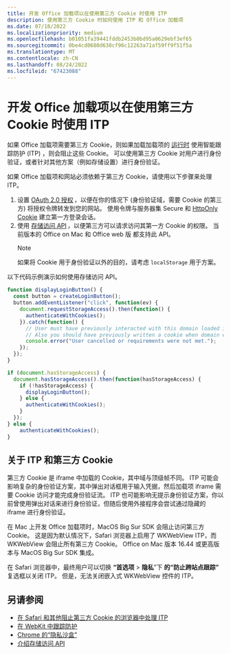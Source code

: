 ```yaml
---
title: 开发 Office 加载项以在使用第三方 Cookie 时使用 ITP
description: 使用第三方 Cookie 时如何使用 ITP 和 Office 加载项
ms.date: 07/18/2022
ms.localizationpriority: medium
ms.openlocfilehash: b01051fa39441fddb2453b0bd95a0629ebf3ef65
ms.sourcegitcommit: 0be4cd0680d638cf96c12263a71af59ff9f51f5a
ms.translationtype: MT
ms.contentlocale: zh-CN
ms.lasthandoff: 08/24/2022
ms.locfileid: "67423088"
---
```

# <a name="develop-your-office-add-in-to-work-with-itp-when-using-third-party-cookies"></a>开发 Office 加载项以在使用第三方 Cookie 时使用 ITP

如果 Office 加载项需要第三方 Cookie，则如果加载加载项的 [运行时](../testing/runtimes.md) 使用智能跟踪防护 (ITP) ，则会阻止这些 Cookie。 可以使用第三方 Cookie 对用户进行身份验证，或者针对其他方案（例如存储设置）进行身份验证。

如果 Office 加载项和网站必须依赖于第三方 Cookie，请使用以下步骤来处理 ITP。

1. 设置 [OAuth 2.0 授权](https://tools.ietf.org/html/rfc6749) ，以便在你的情况下 (身份验证域，需要 Cookie 的第三方) 将授权令牌转发到您的网站。 使用令牌与服务器集 Secure 和 [HttpOnly Cookie](https://developer.mozilla.org/docs/Web/HTTP/Cookies#Secure_and_HttpOnly_cookies) 建立第一方登录会话。
1. 使用 [存储访问 API](https://webkit.org/blog/8124/introducing-storage-access-api/) ，以便第三方可以请求访问其第一方 Cookie 的权限。 当前版本的 Office on Mac 和 Office web 版 都支持此 API。
    > [!NOTE]
    > 如果将 Cookie 用于身份验证以外的目的，请考虑 `localStorage` 用于方案。

以下代码示例演示如何使用存储访问 API。

```javascript
function displayLoginButton() {
  const button = createLoginButton();
  button.addEventListener("click", function(ev) {
    document.requestStorageAccess().then(function() {
      authenticateWithCookies(); 
    }).catch(function() {
      // User must have previously interacted with this domain loaded in a top frame
      // Also you should have previously written a cookie when domain was loaded in the top frame
      console.error("User cancelled or requirements were not met.");
    });
  });
}

if (document.hasStorageAccess) { 
  document.hasStorageAccess().then(function(hasStorageAccess) { 
    if (!hasStorageAccess) { 
      displayLoginButton(); 
    } else { 
      authenticateWithCookies(); 
    } 
  }); 
} else { 
    authenticateWithCookies(); 
} 
```

## <a name="about-itp-and-third-party-cookies"></a>关于 ITP 和第三方 Cookie

第三方 Cookie 是 iframe 中加载的 Cookie，其中域与顶级帧不同。 ITP 可能会影响复杂的身份验证方案，其中弹出对话框用于输入凭据，然后加载项 iframe 需要 Cookie 访问才能完成身份验证流。 ITP 也可能影响无提示身份验证方案，你以前曾使用弹出对话来进行身份验证，但随后使用外接程序会尝试通过隐藏的 iframe 进行身份验证。

在 Mac 上开发 Office 加载项时，MacOS Big Sur SDK 会阻止访问第三方 Cookie。 这是因为默认情况下，Safari 浏览器上启用了 WKWebView ITP，而 WKWebView 会阻止所有第三方 Cookie。 Office on Mac 版本 16.44 或更高版本与 MacOS Big Sur SDK 集成。

在 Safari 浏览器中，最终用户可以切换 **“首选项** > **隐私**”下 **的“防止跨站点跟踪”** 复选框以关闭 ITP。 但是，无法关闭嵌入式 WKWebView 控件的 ITP。

## <a name="see-also"></a>另请参阅

- [在 Safari 和其他阻止第三方 Cookie 的浏览器中处理 ITP](/azure/active-directory/develop/reference-third-party-cookies-spas)
- [在 WebKit 中跟踪防护](https://webkit.org/tracking-prevention/)
- [Chrome 的“隐私沙盒”](https://blog.chromium.org/2020/01/building-more-private-web-path-towards.html)
- [介绍存储访问 API](https://blogs.windows.com/msedgedev/2020/07/08/introducing-storage-access-api/)
